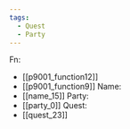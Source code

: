 ```yaml
---
tags:
  - Quest
  - Party
---
```

Fn:
- [[p9001_function12]]
- [[p9001_function9]]
Name:
- [[name_15]]
Party:
- [[party_0]]
Quest:
- [[quest_23]]
